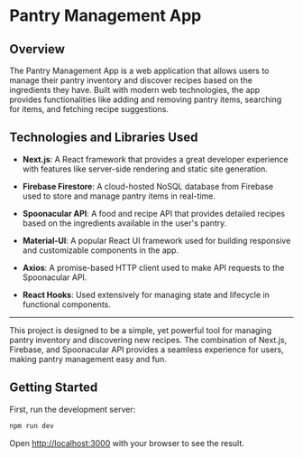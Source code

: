 # Pantry Management App

## Overview

The Pantry Management App is a web application that allows users to manage their pantry inventory and discover recipes based on the ingredients they have. Built with modern web technologies, the app provides functionalities like adding and removing pantry items, searching for items, and fetching recipe suggestions.

## Technologies and Libraries Used

- **Next.js**: A React framework that provides a great developer experience with features like server-side rendering and static site generation.

- **Firebase Firestore**: A cloud-hosted NoSQL database from Firebase used to store and manage pantry items in real-time.

- **Spoonacular API**: A food and recipe API that provides detailed recipes based on the ingredients available in the user's pantry.

- **Material-UI**: A popular React UI framework used for building responsive and customizable components in the app.

- **Axios**: A promise-based HTTP client used to make API requests to the Spoonacular API.

- **React Hooks**: Used extensively for managing state and lifecycle in functional components.

---

This project is designed to be a simple, yet powerful tool for managing pantry inventory and discovering new recipes. The combination of Next.js, Firebase, and Spoonacular API provides a seamless experience for users, making pantry management easy and fun.

## Getting Started

First, run the development server:

```bash
npm run dev
```

Open [http://localhost:3000](http://localhost:3000) with your browser to see the result.
